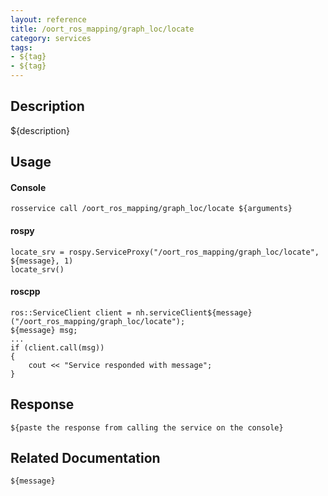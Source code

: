 ```yaml
---
layout: reference
title: /oort_ros_mapping/graph_loc/locate
category: services
tags: 
- ${tag} 
- ${tag}
---
```


## Description
${description}

## Usage
#### Console
```
rosservice call /oort_ros_mapping/graph_loc/locate ${arguments}
```

#### rospy
```
locate_srv = rospy.ServiceProxy("/oort_ros_mapping/graph_loc/locate", ${message}, 1)
locate_srv()
```

#### roscpp
```
ros::ServiceClient client = nh.serviceClient${message}("/oort_ros_mapping/graph_loc/locate");
${message} msg;
...
if (client.call(msg))
{
    cout << "Service responded with message";
}
```

## Response
```
${paste the response from calling the service on the console}
```

## Related Documentation
``${message}``  